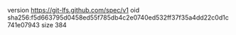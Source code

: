 version https://git-lfs.github.com/spec/v1
oid sha256:f5d663795d0458ed55f785db4c2e0740ed532ff37f35a4dd22c0d1c741e07943
size 384
